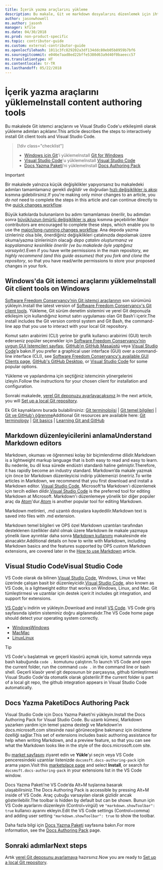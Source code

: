 ```yaml
---
title: İçerik yazma araçlarını yükleme
description: Bu makale, Git ve markdown dosyalarını düzenlemek için ihtiyacınız olacak istemci araçları indirip yüklemenize yardımcı olur.
author: jasonwhowell
ms.author: jasonh
manager: kfile
ms.date: 04/30/2018
ms.prod: non-product-specific
ms.topic: contributor-guide
ms.custom: external-contributor-guide
ms.openlocfilehash: 1011c3fc829202a3df134ddc80eb05b8959b7bf6
ms.sourcegitcommit: e046e7aad8ed22bffe5380d63a9d40f0baeecc57
ms.translationtype: HT
ms.contentlocale: tr-TR
ms.lasthandoff: 05/22/2018
---
```

# <a name="install-content-authoring-tools"></a><span data-ttu-id="d8d3f-103">İçerik yazma araçlarını yükleme</span><span class="sxs-lookup"><span data-stu-id="d8d3f-103">Install content authoring tools</span></span>

<span data-ttu-id="d8d3f-104">Bu makalede Git istemci araçlarını ve Visual Studio Code'u etkileşimli olarak yükleme adımları açıklanır.</span><span class="sxs-lookup"><span data-stu-id="d8d3f-104">This article describes the steps to interactively install Git client tools and Visual Studio Code.</span></span>
> [!div class="checklist"]
> * <span data-ttu-id="d8d3f-105">[Windows için Git](https://git-scm.com/download/win)'i yükleme</span><span class="sxs-lookup"><span data-stu-id="d8d3f-105">Install [Git for Windows](https://git-scm.com/download/win)</span></span>
> * <span data-ttu-id="d8d3f-106">[Visual Studio Code](https://code.visualstudio.com/)'u yükleme</span><span class="sxs-lookup"><span data-stu-id="d8d3f-106">Install [Visual Studio Code](https://code.visualstudio.com/)</span></span>
> * <span data-ttu-id="d8d3f-107">[Docs Yazma Paketi](https://marketplace.visualstudio.com/items?itemName=docsmsft.docs-authoring-pack)’ni yükleme</span><span class="sxs-lookup"><span data-stu-id="d8d3f-107">Install [Docs Authoring Pack](https://marketplace.visualstudio.com/items?itemName=docsmsft.docs-authoring-pack)</span></span>

>[!IMPORTANT]
> <span data-ttu-id="d8d3f-108">Bir makalede yalnızca küçük değişiklikler yapıyorsanız bu makaledeki adımları tamamlamanız gerekli *değildir* ve doğrudan [hızlı değişiklikler iş akışı](index.md#quick-edits-to-existing-documents) kısmına gidebilirsiniz.</span><span class="sxs-lookup"><span data-stu-id="d8d3f-108">If you're making only minor changes to an article, you *do not* need to complete the steps in this article and can continue directly to the [quick changes workflow](index.md#quick-edits-to-existing-documents).</span></span>
>
> <span data-ttu-id="d8d3f-109">Büyük katkılarda bulunanların bu adımı tamamlaması önerilir, bu adımdan sonra [büyük/uzun ömürlü değişiklikler iş akışı](how-to-write-workflows-major.md) kısmına geçebilirler.</span><span class="sxs-lookup"><span data-stu-id="d8d3f-109">Major contributors are encouraged to complete these steps, which enable you to use the [major/long-running changes workflow](how-to-write-workflows-major.md).</span></span> <span data-ttu-id="d8d3f-110">Ana depoda yazma izinleriniz olsa bile, önerdiğiniz değişiklikleri çatalınızda depolamak üzere okuma/yazma izinlerinizin olacağı *depo çatalını oluşturmanız ve kopyalamanız kesinlikle önerilir (ve bu makalede öyle yaptığınız varsayılır)*.</span><span class="sxs-lookup"><span data-stu-id="d8d3f-110">Even if you have write permissions in the main repository, *we highly recommend (and this guide assumes) that you fork and clone the repository*, so that you have read/write permissions to store your proposed changes in your fork.</span></span>

## <a name="install-git-client-tools-on-windows"></a><span data-ttu-id="d8d3f-111">Windows'da Git istemci araçlarını yükleme</span><span class="sxs-lookup"><span data-stu-id="d8d3f-111">Install Git client tools on Windows</span></span>

 <span data-ttu-id="d8d3f-112">[Software Freedom Conservancy’nin Git istemci araçlarının](https://git-scm.com/download/) son sürümünü yükleyin.</span><span class="sxs-lookup"><span data-stu-id="d8d3f-112">Install the latest version of [Software Freedom Conservancy's Git client tools](https://git-scm.com/download/).</span></span> <span data-ttu-id="d8d3f-113">Yükleme, Git sürüm denetim sistemini ve yerel Git deponuzla etkileşim için kullandığınız komut satırı uygulaması olan Git Bash'i içerir.</span><span class="sxs-lookup"><span data-stu-id="d8d3f-113">The install includes the Git version control system and Git Bash, the command-line app that you use to interact with your local Git repository.</span></span>

<span data-ttu-id="d8d3f-114">Komut satırı arabirimi (CLI) yerine bir grafik kullanıcı arabirimi (GUI) tercih ederseniz popüler seçenekler için [Software Freedom Conservancy’nin uygun GUI İstemcileri sayfası](https://git-scm.com/downloads/guis), [GitHub’ın GitHub Masaüstü](https://desktop.github.com/) veya [Visual Studio Code](https://www.visualstudio.com/products/code-vs.aspx)’a bakın.</span><span class="sxs-lookup"><span data-stu-id="d8d3f-114">If you prefer a graphical user interface (GUI) over a command-line interface (CLI), see [Software Freedom Conservancy's available GUI Clients page](https://git-scm.com/downloads/guis), [GitHub's GitHub Desktop](https://desktop.github.com/), or [Visual Studio Code](https://www.visualstudio.com/products/code-vs.aspx) for some popular options.</span></span>

<span data-ttu-id="d8d3f-115">Yükleme ve yapılandırma için seçtiğiniz istemcinin yönergelerini izleyin.</span><span class="sxs-lookup"><span data-stu-id="d8d3f-115">Follow the instructions for your chosen client for installation and configuration.</span></span>

<span data-ttu-id="d8d3f-116">Sonraki makalede, [yerel Git deponuzu ayarlayacaksınız](get-started-setup-local.md).</span><span class="sxs-lookup"><span data-stu-id="d8d3f-116">In the next article, you will [Set up a local Git repository](get-started-setup-local.md).</span></span>

   <span data-ttu-id="d8d3f-117">Ek Git kaynaklarını burada bulabilirsiniz: [Git terminolojisi](https://help.github.com/articles/github-glossary) | [Git temel bilgileri](https://git-scm.com/book/en/v2/Getting-Started-Git-Basics) | [Git ve GitHub'ı öğrenme](https://help.github.com/articles/good-resources-for-learning-git-and-github/)</span><span class="sxs-lookup"><span data-stu-id="d8d3f-117">Additional Git resources are available here: [Git terminology](https://help.github.com/articles/github-glossary) | [Git basics](https://git-scm.com/book/en/v2/Getting-Started-Git-Basics) | [Learning Git and GitHub](https://help.github.com/articles/good-resources-for-learning-git-and-github/)</span></span>

## <a name="understand-markdown-editors"></a><span data-ttu-id="d8d3f-118">Markdown düzenleyicilerini anlama</span><span class="sxs-lookup"><span data-stu-id="d8d3f-118">Understand Markdown editors</span></span>

<span data-ttu-id="d8d3f-119">Markdown, okuması ve öğrenmesi kolay bir biçimlendirme dilidir.</span><span class="sxs-lookup"><span data-stu-id="d8d3f-119">Markdown is a lightweight markup language that is both easy to read and easy to learn.</span></span> <span data-ttu-id="d8d3f-120">Bu nedenle, bu dil kısa sürede endüstri standardı haline gelmiştir.</span><span class="sxs-lookup"><span data-stu-id="d8d3f-120">Therefore, it has rapidly become an industry standard.</span></span> <span data-ttu-id="d8d3f-121">Markdown’da makale yazmak için önce bir Markdown düzenleyicisi indirip yüklemenizi öneririz.</span><span class="sxs-lookup"><span data-stu-id="d8d3f-121">To write articles in Markdown, we recommend that you first download and install a Markdown editor.</span></span>  <span data-ttu-id="d8d3f-122">[Visual Studio Code](https://code.visualstudio.com/), Microsoft'ta Markdown'ı düzenlemek için tercih edilen dildir.</span><span class="sxs-lookup"><span data-stu-id="d8d3f-122">[Visual Studio Code](https://code.visualstudio.com/) is the preferred tool for editing Markdown at Microsoft.</span></span> <span data-ttu-id="d8d3f-123">Markdown'ı düzenlemeye yönelik bir diğer popüler araç da [Atom](https://atom.io)'dur.</span><span class="sxs-lookup"><span data-stu-id="d8d3f-123">[Atom](https://atom.io) is another popular tool for editing Markdown.</span></span>

<span data-ttu-id="d8d3f-124">Markdown metinleri, .md uzantılı dosyalara kaydedilir.</span><span class="sxs-lookup"><span data-stu-id="d8d3f-124">Markdown text is saved into files with .md extension.</span></span>

<span data-ttu-id="d8d3f-125">Markdown temel bilgileri ve OPS özel Markdown uzantıları tarafından desteklenen özellikler dahil olmak üzere Markdown ile makale yazmaya yönelik ilave ayrıntılar daha sonra [Markdown kullanımı](how-to-write-use-markdown.md) makalesinde ele alınacaktır.</span><span class="sxs-lookup"><span data-stu-id="d8d3f-125">Additional details on how to write with Markdown, including Markdown basics and the features supported by OPS custom Markdown extensions, are covered later in the [How to use Markdown](how-to-write-use-markdown.md) article.</span></span>

## <a name="visual-studio-code"></a><span data-ttu-id="d8d3f-126">Visual Studio Code</span><span class="sxs-lookup"><span data-stu-id="d8d3f-126">Visual Studio Code</span></span>

<span data-ttu-id="d8d3f-127">VS Code olarak da bilinen [Visual Studio Code](https://code.visualstudio.com/), Windows, Linux ve Mac üzerinde çalışan basit bir düzenleyicidir.</span><span class="sxs-lookup"><span data-stu-id="d8d3f-127">[Visual Studio Code](https://code.visualstudio.com/), also known as VS Code, is a lightweight editor that works on Windows, Linux, and Mac.</span></span> <span data-ttu-id="d8d3f-128">Git tümleştirmesi ve uzantılar için destek içerir.</span><span class="sxs-lookup"><span data-stu-id="d8d3f-128">It includes git integration, and support for extensions.</span></span>

<span data-ttu-id="d8d3f-129">[VS Code](https://code.visualstudio.com/)'u indirin ve yükleyin.</span><span class="sxs-lookup"><span data-stu-id="d8d3f-129">Download and install [VS Code](https://code.visualstudio.com/).</span></span> <span data-ttu-id="d8d3f-130">VS Code giriş sayfasında işletim sisteminiz doğru algılanmalıdır.</span><span class="sxs-lookup"><span data-stu-id="d8d3f-130">The VS Code home page should detect your operating system correctly.</span></span>

- [<span data-ttu-id="d8d3f-131">Windows</span><span class="sxs-lookup"><span data-stu-id="d8d3f-131">Windows</span></span>](https://code.visualstudio.com/docs/setup/windows)
- [<span data-ttu-id="d8d3f-132">Mac</span><span class="sxs-lookup"><span data-stu-id="d8d3f-132">Mac</span></span>](https://code.visualstudio.com/docs/setup/mac)
- [<span data-ttu-id="d8d3f-133">Linux</span><span class="sxs-lookup"><span data-stu-id="d8d3f-133">Linux</span></span>](https://code.visualstudio.com/docs/setup/linux)

> [!TIP]
> <span data-ttu-id="d8d3f-134">VS Code'u başlatmak ve geçerli klasörü açmak için, komut satırında veya bash kabuğunda `code .` komutunu çalıştırın.</span><span class="sxs-lookup"><span data-stu-id="d8d3f-134">To launch VS Code and open the current folder, run the command `code .` in the command line or bash shell.</span></span> <span data-ttu-id="d8d3f-135">Geçerli klasör yerel git deposunun bir parçasıysa, github tümleştirmesi Visual Studio Code'da otomatik olarak gösterilir.</span><span class="sxs-lookup"><span data-stu-id="d8d3f-135">If the current folder is part of a local git repo, the github integration appears in Visual Studio Code automatically.</span></span>

## <a name="docs-authoring-pack"></a><span data-ttu-id="d8d3f-136">Docs Yazma Paketi</span><span class="sxs-lookup"><span data-stu-id="d8d3f-136">Docs Authoring Pack</span></span>
<span data-ttu-id="d8d3f-137">Visual Studio Code için Docs Yazma Paketi’ni yükleyin.</span><span class="sxs-lookup"><span data-stu-id="d8d3f-137">Install the Docs Authoring Pack for Visual Studio Code.</span></span> <span data-ttu-id="d8d3f-138">Bu uzantı kümesi, Markdown yazarken yardım için temel yazma desteği ve Markdown’ın docs.microsoft.com sitesinde nasıl görüneceğine bakmanız için önizleme özelliği sağlar.</span><span class="sxs-lookup"><span data-stu-id="d8d3f-138">This set of extensions includes basic authoring assistance for help when writing Markdown, and a preview feature, so that you can see what the Markdown looks like in the style of the docs.microsoft.com site.</span></span>

   <span data-ttu-id="d8d3f-139">Bu [market sayfasını](https://marketplace.visualstudio.com/items?itemName=docsmsft.docs-authoring-pack) ziyaret edin ve **Yükle**’yi seçin veya VS Code penceresindeki uzantılar listenizde `docsmsft.docs-authoring-pack` için arama yapın.</span><span class="sxs-lookup"><span data-stu-id="d8d3f-139">Visit this [marketplace page](https://marketplace.visualstudio.com/items?itemName=docsmsft.docs-authoring-pack) and select **Install**, or search for `docsmsft.docs-authoring-pack` in your extensions list in the VS Code window.</span></span> 

   <span data-ttu-id="d8d3f-140">Docs Yazma Paketi’ne VS Code’da Alt+M tuşlarına basarak ulaşabilirsiniz.</span><span class="sxs-lookup"><span data-stu-id="d8d3f-140">The Docs Authoring Pack is accessible by pressing Alt+M inside of VS Code.</span></span> <span data-ttu-id="d8d3f-141">Araç çubuğu varsayılan olarak gizlidir ancak gösterilebilir.</span><span class="sxs-lookup"><span data-stu-id="d8d3f-141">The toolbar is hidden by default but can be shown.</span></span> <span data-ttu-id="d8d3f-142">Bunun için VS Code ayarlarını düzenleyin (Control+virgül) ve `"markdown.showToolbar": true` kullanıcı ayarını ekleyin.</span><span class="sxs-lookup"><span data-stu-id="d8d3f-142">Edit the VS Code settings (Control+comma) and adding user setting `"markdown.showToolbar": true` to show the toolbar.</span></span>

   <span data-ttu-id="d8d3f-143">Daha fazla bilgi için [Docs Yazma Paketi](how-to-write-docs-auth-pack.md) sayfasına bakın.</span><span class="sxs-lookup"><span data-stu-id="d8d3f-143">For more information, see the [Docs Authoring Pack](how-to-write-docs-auth-pack.md) page.</span></span>


## <a name="next-steps"></a><span data-ttu-id="d8d3f-144">Sonraki adımlar</span><span class="sxs-lookup"><span data-stu-id="d8d3f-144">Next steps</span></span>

<span data-ttu-id="d8d3f-145">Artık [yerel Git deposunu ayarlamaya](get-started-setup-local.md) hazırsınız.</span><span class="sxs-lookup"><span data-stu-id="d8d3f-145">Now you are ready to [Set up a local Git repository](get-started-setup-local.md).</span></span>

